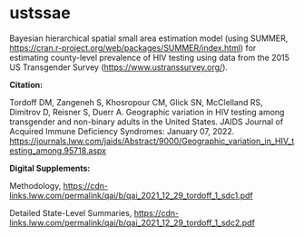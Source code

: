 # ustssae

Bayesian hierarchical spatial small area estimation model (using SUMMER, https://cran.r-project.org/web/packages/SUMMER/index.html) for estimating county-level prevalence of HIV testing using data from the 2015 US Transgender Survey (https://www.ustranssurvey.org/).


**Citation:** 

Tordoff DM, Zangeneh S, Khosropour CM, Glick SN, McClelland RS, Dimitrov D, Reisner S, Duerr A. Geographic variation in HIV testing among transgender and non-binary adults in the United States. JAIDS Journal of Acquired Immune Deficiency Syndromes: January 07, 2022. https://journals.lww.com/jaids/Abstract/9000/Geographic_variation_in_HIV_testing_among.95718.aspx 

**Digital Supplements:**

Methodology, https://cdn-links.lww.com/permalink/qai/b/qai_2021_12_29_tordoff_1_sdc1.pdf

Detailed State-Level Summaries, https://cdn-links.lww.com/permalink/qai/b/qai_2021_12_29_tordoff_1_sdc2.pdf
